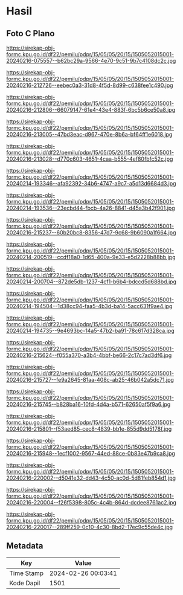 # Hasil

## Foto C Plano

https://sirekap-obj-formc.kpu.go.id/df22/pemilu/pdpr/15/05/05/20/15/1505052015001-20240216-075557--b62bc29a-9566-4e70-9c51-9b7c4108dc2c.jpg

https://sirekap-obj-formc.kpu.go.id/df22/pemilu/pdpr/15/05/05/20/15/1505052015001-20240216-212726--eebec0a3-31d8-4f5d-8d99-c638fee1c490.jpg

https://sirekap-obj-formc.kpu.go.id/df22/pemilu/pdpr/15/05/05/20/15/1505052015001-20240216-212806--66079147-61e4-43e4-883f-6bc5b6ce50a8.jpg

https://sirekap-obj-formc.kpu.go.id/df22/pemilu/pdpr/15/05/05/20/15/1505052015001-20240216-213005--47bd3eac-d967-470e-8b6a-bf64ff1e6018.jpg

https://sirekap-obj-formc.kpu.go.id/df22/pemilu/pdpr/15/05/05/20/15/1505052015001-20240216-213028--d770c603-4651-4caa-b555-4ef80fbfc52c.jpg

https://sirekap-obj-formc.kpu.go.id/df22/pemilu/pdpr/15/05/05/20/15/1505052015001-20240214-193346--afa92392-34b6-4747-a9c7-a5d13d6684d3.jpg

https://sirekap-obj-formc.kpu.go.id/df22/pemilu/pdpr/15/05/05/20/15/1505052015001-20240214-193536--23ecbd44-fbcb-4a26-8841-d45a3b42f901.jpg

https://sirekap-obj-formc.kpu.go.id/df22/pemilu/pdpr/15/05/05/20/15/1505052015001-20240216-215237--60b20bc8-8356-47d7-9c68-9b6090a1f664.jpg

https://sirekap-obj-formc.kpu.go.id/df22/pemilu/pdpr/15/05/05/20/15/1505052015001-20240214-200519--ccdf18a0-1d65-400a-9e33-e5d2228b88bb.jpg

https://sirekap-obj-formc.kpu.go.id/df22/pemilu/pdpr/15/05/05/20/15/1505052015001-20240214-200704--872de5db-1237-4cf1-b6b4-bdccd5d688bd.jpg

https://sirekap-obj-formc.kpu.go.id/df22/pemilu/pdpr/15/05/05/20/15/1505052015001-20240214-194504--1d38cc94-faa5-4b3d-ba14-5acc631f9ae4.jpg

https://sirekap-obj-formc.kpu.go.id/df22/pemilu/pdpr/15/05/05/20/15/1505052015001-20240214-194735--9e4693bc-14a5-47b2-ba91-78c617d328ca.jpg

https://sirekap-obj-formc.kpu.go.id/df22/pemilu/pdpr/15/05/05/20/15/1505052015001-20240216-215624--f055a370-a3b4-4bbf-be66-2c17c7ad3df6.jpg

https://sirekap-obj-formc.kpu.go.id/df22/pemilu/pdpr/15/05/05/20/15/1505052015001-20240216-215727--fe9a2645-81aa-408c-ab25-46b042a5dc71.jpg

https://sirekap-obj-formc.kpu.go.id/df22/pemilu/pdpr/15/05/05/20/15/1505052015001-20240216-215745--b828ba16-10fd-4d4a-b571-62650af5f9a6.jpg

https://sirekap-obj-formc.kpu.go.id/df22/pemilu/pdpr/15/05/05/20/15/1505052015001-20240216-215801--f53aed85-cec8-4839-bb1e-855d9dd5178f.jpg

https://sirekap-obj-formc.kpu.go.id/df22/pemilu/pdpr/15/05/05/20/15/1505052015001-20240216-215948--1ecf1002-9567-44ed-88ce-0b83e47b9ca8.jpg

https://sirekap-obj-formc.kpu.go.id/df22/pemilu/pdpr/15/05/05/20/15/1505052015001-20240216-220002--d5041e32-dd43-4c50-ac0d-5d81feb854d1.jpg

https://sirekap-obj-formc.kpu.go.id/df22/pemilu/pdpr/15/05/05/20/15/1505052015001-20240216-220004--f26f5398-805c-4c4b-864d-dcdee8761ac2.jpg

https://sirekap-obj-formc.kpu.go.id/df22/pemilu/pdpr/15/05/05/20/15/1505052015001-20240216-220017--289ff259-0c10-4c30-8bd2-17ec9c55de4c.jpg


## Metadata

| Key        | Value               |
| ---------- | ------------------- |
| Time Stamp | 2024-02-26 00:03:41 |
| Kode Dapil | 1501                |



